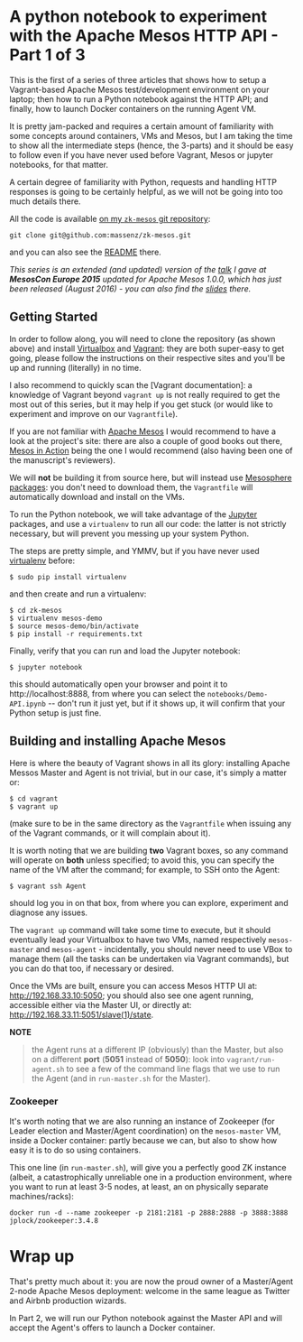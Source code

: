 # A python notebook to experiment with the Apache Mesos HTTP API - Part 1 of 3

This is the first of a series of three articles that shows how to setup a Vagrant-based Apache Mesos test/development environment on your laptop; then how to run a Python notebook against the HTTP API; and finally, how to launch Docker containers on the running Agent VM.

It is pretty jam-packed and requires a certain amount of familiarity with some concepts around containers, VMs and Mesos, but I am taking the time to show all the intermediate steps (hence, the 3-parts) and it should be easy to follow even if you have never used before Vagrant, Mesos or jupyter notebooks, for that matter.

A certain degree of familiarity with Python, requests and handling HTTP responses is going to be certainly helpful, as we will not be going into too much details there.

All the code is available [on my `zk-mesos` git repository](https://github.com/massenz/zk-mesos):

    git clone git@github.com:massenz/zk-mesos.git

and you can also see the [README](https://github.com/massenz/zk-mesos) there.

_This series is an extended (and updated) version of the [talk] I gave at **MesosCon Europe 2015** updated for Apache Mesos 1.0.0, which has just been released (August 2016) - you can also find the [slides] there._

## Getting Started

In order to follow along, you will need to clone the repository (as shown above) and install [Virtualbox](http://virtualbox.org) and [Vagrant]: they are both super-easy to get going, please follow the instructions on their respective sites and you'll be up and running (literally) in no time.

I also recommend to quickly scan the [Vagrant documentation]: a knowledge of Vagrant beyond  `vagrant up` is not really required to get the most out of this series, but it may help if you get stuck (or would like to experiment and improve on our `Vagrantfile`).

If you are not familiar with [Apache Mesos](https://mesos.apache.org) I would recommend to have a look at the project's site: there are also a couple of good books out there, [Mesos in Action] being the one I would recommend (also having been one of the manuscript's reviewers).

We will __not__ be building it from source here, but will instead use [Mesosphere packages]: you don't need to download them, the `Vagrantfile` will automatically download and install on the VMs.

To run the Python notebook, we will take advantage of the [Jupyter](http://jupyter.org) packages, and use a `virtualenv` to run all our code: the latter is not strictly necessary, but will prevent you messing up your system Python.

The steps are pretty simple, and YMMV, but if you have never used [virtualenv](https://virtualenv.pypa.io/en/stable/installation/) before:

    $ sudo pip install virtualenv

and then create and run a virtualenv:

    $ cd zk-mesos
    $ virtualenv mesos-demo
    $ source mesos-demo/bin/activate
    $ pip install -r requirements.txt

Finally, verify that you can run and load the Jupyter notebook:

    $ jupyter notebook

this should automatically open your browser and point it to http://localhost:8888, from where you can select the `notebooks/Demo-API.ipynb` -- don't run it just yet, but if it shows up, it will confirm that your Python setup is just fine.

## Building and installing Apache Mesos

Here is where the beauty of Vagrant shows in all its glory: installing Apache Messos Master and Agent is not trivial, but in our case, it's simply a matter or:

    $ cd vagrant
    $ vagrant up

(make sure to be in the same directory as the `Vagrantfile` when issuing any of the Vagrant commands, or it will complain about it).

It is worth noting that we are building __two__ Vagrant boxes, so any command will operate on __both__ unless specified; to avoid this, you can specify the name of the VM after the command; for example, to SSH onto the Agent:

    $ vagrant ssh Agent

should log you in on that box, from where you can explore, experiment and diagnose any issues.

The `vagrant up` command will take some time to execute, but it should eventually lead your Virtualbox to have two VMs, named respectively `mesos-master` and `mesos-agent` - incidentally, you should never need to use VBox to manage them (all the tasks can be undertaken via Vagrant commands), but you can do that too, if necessary or desired.

Once the VMs are built, ensure you can access Mesos HTTP UI at: <http://192.168.33.10:5050>;
you should also see one agent running, accessible either via the Master UI, or directly at: <http://192.168.33.11:5051/slave(1)/state>.

__NOTE__
> the Agent runs at a different IP (obviously) than the Master, but also on a different __port__ (__5051__ instead of __5050__): look into `vagrant/run-agent.sh` to see a few of the command line flags that we use to run the Agent (and in `run-master.sh` for the Master).

### Zookeeper

It's worth noting that we are also running an instance of Zookeeper (for Leader election and Master/Agent coordination) on the `mesos-master` VM, inside a Docker container: partly because we can, but also to show how easy it is to do so using containers.

This one line (in `run-master.sh`), will give you a perfectly good ZK instance (albeit, a catastrophically unreliable one in a production environment, where you want to run at least 3-5 nodes, at least, an on physically separate machines/racks):

    docker run -d --name zookeeper -p 2181:2181 -p 2888:2888 -p 3888:3888 jplock/zookeeper:3.4.8

# Wrap up

That's pretty much about it: you are now the proud owner of a Master/Agent 2-node Apache Mesos deployment: welcome in the same league as Twitter and Airbnb production wizards.

In Part 2, we will run our Python notebook against the Master API and will accept the Agent's offers to launch a Docker container.


[Mesosphere packages]: http://open.mesosphere.com/downloads/mesos/
[Vagrant]: https://www.vagrantup.com
[Vagrant]: https://www.vagrantup.com/docs
[Virtualbox]: https://www.virtualbox.org/wiki/Documentation
[Zookeeper documentation]: https://zookeeper.apache.org/doc/trunk/
[talk]: https://youtu.be/G7xfEs0lX5U
[slides]: http://events.linuxfoundation.org/sites/events/files/slides/MesosCon%20EU%20-%20HTTP%20API%20Framework.pdf
[Mesos in Action]: http://amzn.to/2citsRx
